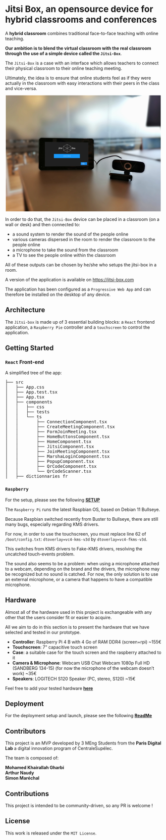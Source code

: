 
# Jitsi Box, an opensource device for hybrid classrooms and conferences

A **hybrid classroom** combines traditional face-to-face teaching with online teaching.

**Our ambition is to blend the virtual classroom with the real classroom through the use of a simple device called the `Jitsi-Box`**.

The `Jitsi-Box` is a case with an interface which allows teachers to connect their physical classroom to their online teaching meeting. 

Ultimately, the idea is to ensure that online students feel as if they were actually in the classroom with easy interactions with their peers in the class and vice-versa.

<p align="center">
  <img src="./docs/images/jitsi-box-in-hybrid-classroom.jpg" width="500" alt="Jitsi Box in hybrid classroom"/>
</p>

In order to do that, the `Jitsi-Box` device can be placed in a classroom (on a wall or desk) and then connected to:

- a sound system to render the sound of the people online
- various cameras dispersed in the room to render the classroom to the people online
- a microphone to take the sound from the classroom
- a TV to see the people online within the classroom

All of these outputs can be chosen by he/she who setups the jitsi-box in a room.

A version of the application is available on https://jitsi-box.com

The application has been configured as a `Progressive Web App` and can therefore be installed on the desktop of any device.

## Architecture

The `Jitsi-box` is made up of 3 essential building blocks: a `React` frontend application, a `Raspberry Pie` controller and a `touchscreen` to control the application.


## Getting Started

### `React` Front-end

A simplified tree of the app:

<pre>
├── src
│   ├── App.css
│   ├── App.test.tsx
│   ├── App.tsx
│   ├── components
│   │   ├── css
│   │   ├── tests
│   │   └── ts
│   │       ├── ConnectionComponent.tsx
│   │       ├── CreateMeetingComponent.tsx
│   │       ├── FormJoinMeeting.tsx
│   │       ├── HomeButtonsComponent.tsx
│   │       ├── HomeComponent.tsx
│   │       ├── JitsiComponent.tsx
│   │       ├── JoinMeetingComponent.tsx
│   │       ├── MarshaLoginComponent.tsx
│   │       ├── PopupComponent.tsx
│   │       ├── QrCodeComponent.tsx
│   │       └── QrCodeScanner.tsx
│   ├── dictionnaries_fr
</pre>

### `Raspberry`

For the setup, please see the following **[SETUP](./SETUP.md)**

The `Raspberry Pi` runs the latest Raspbian OS, based on Debian 11 Bullseye.

Because Raspbian switched recently from Buster to Bullseye, there are still many bugs, especially regarding KMS drivers.

For now, in order to use the touchscreen, you must replace line 62 of `/boot/config.txt`: `dtoverlay=vc4-kms-v3d` by `dtoverlay=vc4-fkms-v3d`.

This switches from KMS drivers to Fake-KMS drivers, resolving the uncatched touch-events problem.

The sound also seems to be a problem: when using a microphone attached to a webcam, depending on the brand and the drivers, the microphone may be recognized but no sound is catched. For now, the only solution is to use an external microphone, or a camera that happens to have a compatible microphone.

## Hardware

Almost all of the hardware used in this project is exchangeable with any other that the users consider fit or easier to acquire.

All we aim to do in this section is to present the hardware that we have selected and tested in our prototype.

- **Controller**: Raspberry Pi 4 B with 4 Go of RAM DDR4 (screen+rpi) ~155€
- **Touchscreen**: 7" capacitive touch screen
- **Case**: a suitable case for the touch screen and the raspberry attached to it
- **Camera & Microphone**: Webcam USB Chat Webcam 1080p Full HD (SANDBERG 134-15) (for now the microphone of the webcam doesn’t work) ~35€
- **Speakers**: LOGITECH S120 Speaker (PC, stereo, S120)  ~15€

Feel free to add your tested hardware **[here](./docs/hardware_tested.md)**


## Deployment

For the deployment setup and launch, please see the following **[ReadMe](./staging/ReadMe.md)**

## Contributors

This project is an MVP developed by 3 MEng Students from the **Paris Digital Lab** a digital innovation program of CentraleSupélec.

The team is composed of:

**Mohamed Khairallah Gharbi \
Arthur Naudy \
Simon Maréchal**

## Contributions

This project is intended to be community-driven, so any PR is welcome !

## License

This work is released under the `MIT License`.
